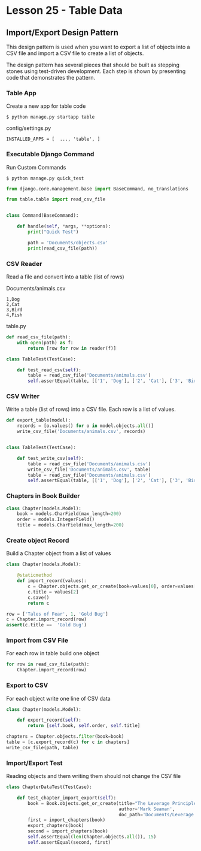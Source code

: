 # Lesson 25 - Table Data


## Import/Export Design Pattern

This design pattern is used when you want to export a list of objects into a CSV file and import a CSV 
file to create a list of objects.


The design pattern has several pieces that should be built as stepping stones using test-driven development.
Each step is shown by presenting code that demonstrates the pattern.


### Table App

Create a new app for table code

    $ python manage.py startapp table

config/settings.py

    INSTALLED_APPS = [  ..., 'table', ]



### Executable Django Command

Run Custom Commands

    $ python manage.py quick_test

```python
from django.core.management.base import BaseCommand, no_translations

from table.table import read_csv_file


class Command(BaseCommand):

    def handle(self, *args, **options):
        print("Quick Test")

        path = 'Documents/objects.csv'
        print(read_csv_file(path))
```


### CSV Reader
Read a file and convert into a table (list of rows)

Documents/animals.csv

```csv
1,Dog
2,Cat
3,Bird
4,Fish
```

table.py

```python
def read_csv_file(path):
    with open(path) as f:
        return [row for row in reader(f)]

class TableTest(TestCase):

    def test_read_csv(self):
        table = read_csv_file('Documents/animals.csv')
        self.assertEqual(table, [['1', 'Dog'], ['2', 'Cat'], ['3', 'Bird'], ['4', 'Fish']])
```



### CSV Writer
Write a table (list of rows) into a CSV file.   Each row is a list
of values.

```python
def export_table(model):
    records = [o.values() for o in model.objects.all()]
    write_csv_file('Documents/animals.csv', records)


class TableTest(TestCase):

    def test_write_csv(self):
        table = read_csv_file('Documents/animals.csv')
        write_csv_file('Documents/animals.csv', table)
        table = read_csv_file('Documents/animals.csv')
        self.assertEqual(table, [['1', 'Dog'], ['2', 'Cat'], ['3', 'Bird'], ['4', 'Fish']])
```


### Chapters in Book Builder

```python
class Chapter(models.Model):
    book = models.CharField(max_length=200)
    order = models.IntegerField()
    title = models.CharField(max_length=200)
```


### Create object Record

Build a Chapter object from a list of values

```python
class Chapter(models.Model):

    @staticmethod
    def import_record(values):
        c = Chapter.objects.get_or_create(book=values[0], order=values[1])[0]
        c.title = values[2]
        c.save()
        return c

row = ['Tales of Fear', 1, 'Gold Bug']
c = Chapter.import_record(row)
assert(c.title ==  'Gold Bug')
```



### Import from CSV File

For each row in table build one object

```python
for row in read_csv_file(path):
    Chapter.import_record(row)
```


### Export to CSV

For each object write one line of CSV data

```python
class Chapter(models.Model):

    def export_record(self):
        return [self.book, self.order, self.title]

chapters = Chapter.objects.filter(book=book)
table = [c.export_record(c) for c in chapters]
write_csv_file(path, table)
```


### Import/Export Test

Reading objects and them writing them should not change the CSV file

```python
class ChapterDataTest(TestCase):

    def test_chapter_import_export(self):
        book = Book.objects.get_or_create(title="The Leverage Principle", 
                                          author='Mark Seaman', 
                                          doc_path='Documents/Leverage')[0]
        first = import_chapters(book)
        export_chapters(book)
        second = import_chapters(book)
        self.assertEqual(len(Chapter.objects.all()), 15)
        self.assertEqual(second, first)
```
